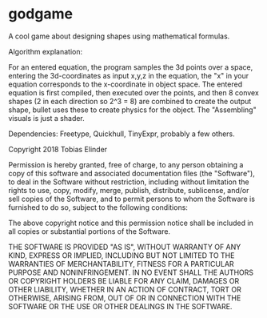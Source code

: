 # godgame

A cool game about designing shapes using mathematical formulas.

Algorithm explanation:

For an entered equation, the program samples the 3d points over a space, entering the 3d-coordinates as input x,y,z in the equation, the "x" in your equation corresponds to the x-coordinate in object space.
The entered equation is first compiled, then executed over the points, and then 8 convex shapes (2 in each direction so 2^3 = 8) are combined to create the output shape, bullet uses these to create physics for the object. The "Assembling" visuals is just a shader.

Dependencies: Freetype, Quickhull, TinyExpr, probably a few others.


Copyright 2018 Tobias Elinder

Permission is hereby granted, free of charge, to any person obtaining a copy of this software and associated documentation files (the "Software"), to deal in the Software without restriction, including without limitation the rights to use, copy, modify, merge, publish, distribute, sublicense, and/or sell copies of the Software, and to permit persons to whom the Software is furnished to do so, subject to the following conditions:

The above copyright notice and this permission notice shall be included in all copies or substantial portions of the Software.

THE SOFTWARE IS PROVIDED "AS IS", WITHOUT WARRANTY OF ANY KIND, EXPRESS OR IMPLIED, INCLUDING BUT NOT LIMITED TO THE WARRANTIES OF MERCHANTABILITY, FITNESS FOR A PARTICULAR PURPOSE AND NONINFRINGEMENT. IN NO EVENT SHALL THE AUTHORS OR COPYRIGHT HOLDERS BE LIABLE FOR ANY CLAIM, DAMAGES OR OTHER LIABILITY, WHETHER IN AN ACTION OF CONTRACT, TORT OR OTHERWISE, ARISING FROM, OUT OF OR IN CONNECTION WITH THE SOFTWARE OR THE USE OR OTHER DEALINGS IN THE SOFTWARE.
